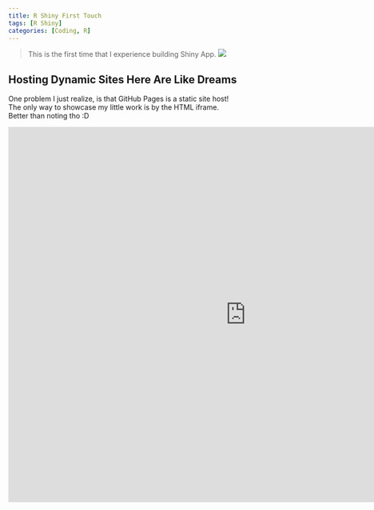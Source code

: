 ```yaml
---
title: R Shiny First Touch
tags: [R Shiny]
categories: [Coding, R]
---
```


>This is the first time that I experience building Shiny App.
![](https://i.imgur.com/JGaEufP.png)
<!-- more -->
## Hosting Dynamic Sites Here Are Like Dreams

One problem I just realize, is that GitHub Pages is a static site host!  
The only way to showcase my little work is by the HTML iframe.  
Better than noting tho :D  
<iframe width="950" height="750" src="https://shiny.rcg.sfu.ca/u/youyangf/MyApp/" frameborder="0" allowfullscreen></iframe>
